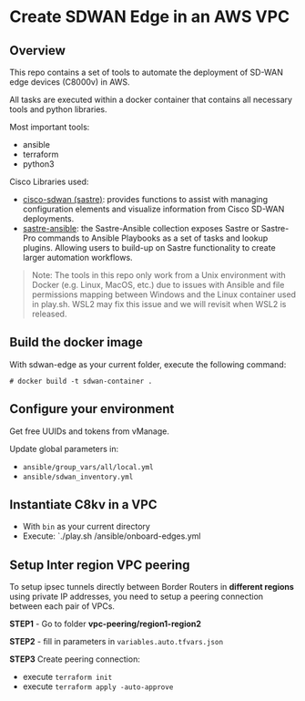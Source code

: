 # Create SDWAN Edge in an AWS VPC

## Overview

This repo contains a set of tools to automate the deployment of SD-WAN edge devices (C8000v) in AWS.

All tasks are executed within a docker container that contains all necessary tools and python libraries.

Most important tools:
- ansible
- terraform
- python3

Cisco Libraries used:
- [cisco-sdwan (sastre)](https://github.com/CiscoDevNet/sastre): provides functions to assist with managing configuration elements and visualize information from Cisco SD-WAN deployments.
- [sastre-ansible](https://github.com/reismarcelo/sastre-ansible): the Sastre-Ansible collection exposes Sastre or Sastre-Pro commands to Ansible Playbooks as a set of tasks and lookup plugins. Allowing users to build-up on Sastre functionality to create larger automation workflows.

> Note: The tools in this repo only work from a Unix environment with Docker (e.g. Linux, MacOS, etc.) due to issues with Ansible and file permissions mapping between Windows and the Linux container used in play.sh. WSL2 may fix this issue and we will revisit when WSL2 is released.

## Build the docker image

With sdwan-edge as your current folder, execute the following command:

```console
# docker build -t sdwan-container . 
```

## Configure your environment

Get free UUIDs and tokens from vManage.

Update global parameters in:

- `ansible/group_vars/all/local.yml`
- `ansible/sdwan_inventory.yml`

## Instantiate C8kv in a VPC

- With `bin` as your current directory
- Execute: `./play.sh /ansible/onboard-edges.yml

## Setup Inter region VPC peering

To setup ipsec tunnels directly between Border Routers in **different regions**
using private IP addresses, you need to setup a peering connection between each pair of VPCs.

**STEP1** - Go to folder **vpc-peering/region1-region2**

**STEP2** - fill in parameters in `variables.auto.tfvars.json`

**STEP3** Create peering connection:

- execute `terraform init`
- execute `terraform apply -auto-approve`
